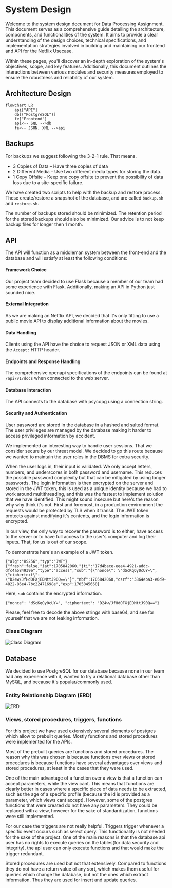 # System Design

Welcome to the system design document for Data Processing Assignment. This document serves as a comprehensive guide detailing the architecture, components, and functionalities of the system. It aims to provide a clear understanding of the design choices, technical specifications, and implementation strategies involved in building and maintaining our frontend and API for the Netflix Usecase.

Within these pages, you'll discover an in-depth exploration of the system's objectives, scope, and key features. Additionally, this document outlines the interactions between various modules and security measures employed to ensure the robustness and reliability of our system.

## Architecture Design

```mermaid
flowchart LR
    api["API"]
    db[("PostgreSQL")]
    fe["Frontend"]
    api<-- SQL -->db
    fe<-- JSON, XML -->api
```

## Backups

For backups we suggest following the 3-2-1 rule. That means.

+ 3 Copies of Data – Have three copies of data
+ 2 Different Media – Use two different media types for storing the data.
+ 1 Copy Offsite – Keep one copy offsite to prevent the possibility of data loss due to a site-specific failure.

We have created two scripts to help with the backup and restore process.
These create/restore a snapshot of the database, and are called ```backup.sh``` and ```restore.sh```.

The number of backups stored should be minimized. The retention period for the stored backups should also be minimized.
Our advice is to not keep backup files for longer then 1 month.

## API

The API will function as a middleman system between the front-end and the database and will satisfy at least the following conditions:

#### Framework Choice

Our project team decided to use Flask because a member of our team had some experience with Flask. Additionally, making an API in Python just sounded nice.

#### External Integration

As we are making an Netflix API, we decided that it's only fitting to use a public movie API to display additional information about the movies.

#### Data Handling

Clients using the API have the choice to request JSON or XML data using the ```Accept:``` HTTP header.

#### Endpoints and Response Handling

The comprehensive openapi specifications of the endpoints can be found at ```/api/v1/docs``` when connected to the web server.

#### Database Interaction

The API connects to the database with psycopg using a connection string.

#### Security and Authentication

User password are stored in the database in a hashed and salted format. The user privileges are managed by the database making it harder to access privileged information by accident.

We implemented an interesting way to handle user sessions. That we consider secure by our threat model.
We decided to go this route because we wanted to maintain the user roles in the DBMS for extra security.

When the user logs in, their input is validated. We only accept letters, numbers, and underscores in both password and username. This reduces the possible password complexity but that can be mitigated by using longer passwords. The login information is then encrypted on the server and stored in the JWT token, this is used as a unique identity because we had to work around multithreading, and this was the fastest to implement solution that we have identified. This might sound insecure but here's the reason why why think it's not. First and foremost, in a production environment the requests would be protected by TLS when it transit. The JWT token protects against modifying it's contents, and the login information is encrypted.

In our view, the only way to recover the password is to either, have access to the server or to have full access to the user's computer and log their inputs. That, for us is out of our scope.

To demonstrate here's an example of a JWT token.

```{"alg":"HS256","typ":"JWT"}{"fresh":false,"iat":1705842060,"jti":"17d4bace-eee4-4921-addc-dfc4a584939e","type":"access","sub":"{\"nonce\": \"dScKqOy0cUY=\", \"ciphertext\": \"D24w/JfHdOFXjEDMttJ90Q==\"}","nbf":1705842060,"csrf":"3864eba3-e0d9-4822-86e4-7bc22471698e","exp":1705845660}```

Here, ```sub``` contains the encrypted information.

```{"nonce": "dScKqOy0cUY=", "ciphertext": "D24w/JfHdOFXjEDMttJ90Q=="}```

Please, feel free to decode the above strings with base64, and see for yourself that we are not leaking information.

### Class Diagram

![Class Diagram](Class_Diagram.jpg "Class Diagram")

## Database

We decided to use PostgreSQL for our database because none in our team had any experience with it, wanted to try a relational database other than MySQL, and because it's popular/commonly used.

### Entity Relationship Diagram (ERD)

![ERD](erd.jpg "ERD")

### Views, stored procedures, triggers, functions
For this project we have used extensively several elements of postgres which allow to prebuilt queries. Mostly functions and stored procedures were implemented for the APIs.

Most of the prebuilt queries are functions and stored procedures. The reason why this was chosen is because functions over views or stored procedures is because functions have several advantages over views and stored procedures, at least in the cases that they were used.

One of the main advantage of a function over a view is that a function can accept parameters, while the view cant. This means that functions are clearly better in cases where a specific piece of data needs to be extracted, such as the age of a specific profile (because the id is provided as a parameter, which views cant accept). However, some of the postgres functions that were created do not have any parameters. They could be replaced with a view, however for the sake of standardization, functions were still implemented.

For our case the triggers are not really helpful. Triggers trigger whenever a specific event occurs such as select query. This functionality is not needed for the sake of the project. One of the main reasons is that the database api user has no rights to execute queries on the tables(for data security and integrity), the api user can only execute functions and that would make the trigger redundant.

Stored procedures are used but not that extensively. Compared to functions they do not have a return value of any sort, which makes them useful for queries which change the database, but not the ones which extract information. Thus they are used for insert and update queries.
